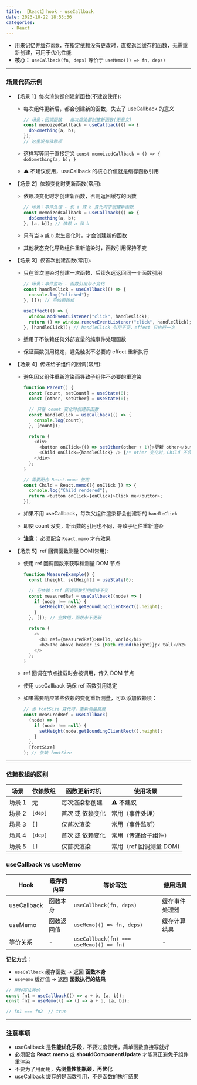 ```yaml
---
title: 【React】hook - useCallback
date: 2023-10-22 18:53:36
categories:
  - React
---
```


- 用来记忆并缓存`函数`，在指定依赖没有更改时，直接返回缓存的函数，无需重新创建，可用于优化性能
- **核心：** `useCallback(fn, deps)` 等价于 `useMemo(() => fn, deps)`

<!--more-->

---

### 场景代码示例

- 【场景 1】每次渲染都创建新函数(不建议使用):

  - 每次组件更新后，都会创建新的函数，失去了 useCallback 的意义

    ```ts
    // 场景：回调函数 - 每次渲染都创建新函数(无意义)
    const memoizedCallback = useCallback(() => {
      doSomething(a, b);
    });
    // 这里没有依赖项
    ```

  - 这样写等同于直接定义 `const memoizedCallback = () => { doSomething(a, b); }`
  - ⚠️ 不建议使用，useCallback 的核心价值就是缓存函数引用

- 【场景 2】依赖变化时更新函数(常用):

  - 依赖项变化时才创建新函数，否则返回缓存的函数

    ```ts
    // 场景：事件处理 - 仅 a 或 b 变化时才创建新函数
    const memoizedCallback = useCallback(() => {
      doSomething(a, b);
    }, [a, b]); // 依赖 a 和 b
    ```

  - 只有当 `a` 或 `b` 发生变化时，才会创建新的函数
  - 其他状态变化导致组件重新渲染时，函数引用保持不变

- 【场景 3】仅首次创建函数(常用):

  - 只在首次渲染时创建一次函数，后续永远返回同一个函数引用

    ```ts
    // 场景：事件监听 - 函数引用永不变化
    const handleClick = useCallback(() => {
      console.log("clicked");
    }, []); // 空依赖数组

    useEffect(() => {
      window.addEventListener("click", handleClick);
      return () => window.removeEventListener("click", handleClick);
    }, [handleClick]); // handleClick 引用不变，effect 只执行一次
    ```

  - 适用于不依赖任何外部变量的纯事件处理函数
  - 保证函数引用稳定，避免触发不必要的 effect 重新执行

- 【场景 4】传递给子组件的回调(常用):

  - 避免因父组件重新渲染而导致子组件不必要的重渲染

    ```ts
    function Parent() {
      const [count, setCount] = useState(0);
      const [other, setOther] = useState(0);

      // 只在 count 变化时创建新函数
      const handleClick = useCallback(() => {
        console.log(count);
      }, [count]);

      return (
        <div>
          <button onClick={() => setOther(other + 1)}>更新 other</button>
          <Child onClick={handleClick} /> {/* other 变化时，Child 不会重渲染 */}
        </div>
      );
    }

    // 需要配合 React.memo 使用
    const Child = React.memo(({ onClick }) => {
      console.log("Child rendered");
      return <button onClick={onClick}>Click me</button>;
    });
    ```

  - 如果不用 useCallback，每次父组件渲染都会创建新的 `handleClick`
  - 即使 count 没变，新函数的引用也不同，导致子组件重新渲染
  - **注意：** 必须配合 `React.memo` 才有效果

- 【场景 5】ref 回调函数测量 DOM(常用):

  - 使用 ref 回调函数来获取和测量 DOM 节点

    ```ts
    function MeasureExample() {
      const [height, setHeight] = useState(0);

      // 空依赖：ref 回调函数引用保持不变
      const measuredRef = useCallback((node) => {
        if (node !== null) {
          setHeight(node.getBoundingClientRect().height);
        }
      }, []); // 空数组，函数永不更新

      return (
        <>
          <h1 ref={measuredRef}>Hello, world</h1>
          <h2>The above header is {Math.round(height)}px tall</h2>
        </>
      );
    }
    ```

  - ref 回调在节点挂载时会被调用，传入 DOM 节点
  - 使用 useCallback 确保 ref 函数引用稳定
  - 如果需要响应某些依赖的变化重新测量，可以添加依赖项：

    ```ts
    // 当 fontSize 变化时，重新测量高度
    const measuredRef = useCallback(
      (node) => {
        if (node !== null) {
          setHeight(node.getBoundingClientRect().height);
        }
      },
      [fontSize]
    ); // 依赖 fontSize
    ```

---

### 依赖数组的区别

| 场景   | 依赖数组 | 函数更新时机     | 使用场景                |
| ------ | -------- | ---------------- | ----------------------- |
| 场景 1 | 无       | 每次渲染都创建   | ⚠️ 不建议               |
| 场景 2 | `[dep]`  | 首次 或 依赖变化 | 常用（事件处理）        |
| 场景 3 | `[]`     | 仅首次渲染       | 常用（事件监听）        |
| 场景 4 | `[dep]`  | 首次 或 依赖变化 | 常用（传递给子组件）    |
| 场景 5 | `[]`     | 仅首次渲染       | 常用（ref 回调测量 DOM) |

### useCallback vs useMemo

| Hook        | 缓存的内容 | 等价写法                                | 使用场景       |
| ----------- | ---------- | --------------------------------------- | -------------- |
| useCallback | 函数本身   | `useCallback(fn, deps)`                 | 缓存事件处理器 |
| useMemo     | 函数返回值 | `useMemo(() => fn, deps)`               | 缓存计算结果   |
| 等价关系    | -          | `useCallback(fn) === useMemo(() => fn)` | -              |

**记忆方式：**

- `useCallback` 缓存函数 → 返回 **函数本身**
- `useMemo` 缓存值 → 返回 **函数执行的结果**

```ts
// 两种写法等价
const fn1 = useCallback(() => a + b, [a, b]);
const fn2 = useMemo(() => () => a + b, [a, b]);

// fn1 === fn2  // true
```

---

### 注意事项

- useCallback 是**性能优化手段**，不要过度使用，简单函数直接写就好
- 必须配合 **React.memo** 或 **shouldComponentUpdate** 才能真正避免子组件重渲染
- 不要为了用而用，**先测量性能瓶颈，再优化**
- useCallback 缓存的是函数引用，不是函数的执行结果
